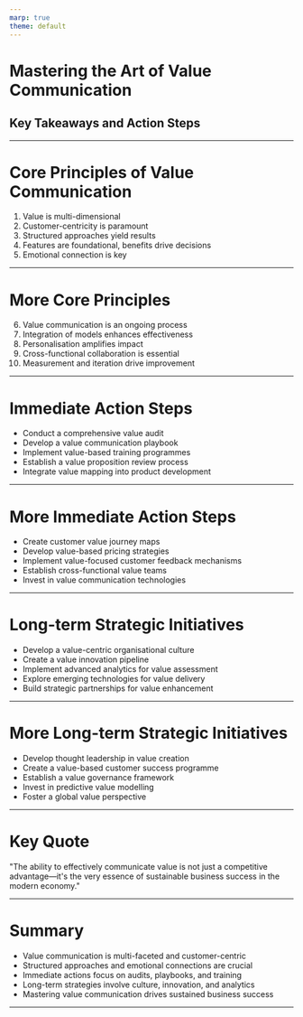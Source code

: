 ```yaml
---
marp: true
theme: default
---
```


# Mastering the Art of Value Communication
## Key Takeaways and Action Steps

---

# Core Principles of Value Communication

1. Value is multi-dimensional
2. Customer-centricity is paramount
3. Structured approaches yield results
4. Features are foundational, benefits drive decisions
5. Emotional connection is key

---

# More Core Principles

6. Value communication is an ongoing process
7. Integration of models enhances effectiveness
8. Personalisation amplifies impact
9. Cross-functional collaboration is essential
10. Measurement and iteration drive improvement

---

# Immediate Action Steps

- Conduct a comprehensive value audit
- Develop a value communication playbook
- Implement value-based training programmes
- Establish a value proposition review process
- Integrate value mapping into product development

---

# More Immediate Action Steps

- Create customer value journey maps
- Develop value-based pricing strategies
- Implement value-focused customer feedback mechanisms
- Establish cross-functional value teams
- Invest in value communication technologies

---

# Long-term Strategic Initiatives

- Develop a value-centric organisational culture
- Create a value innovation pipeline
- Implement advanced analytics for value assessment
- Explore emerging technologies for value delivery
- Build strategic partnerships for value enhancement

---

# More Long-term Strategic Initiatives

- Develop thought leadership in value creation
- Create a value-based customer success programme
- Establish a value governance framework
- Invest in predictive value modelling
- Foster a global value perspective

---

# Key Quote

"The ability to effectively communicate value is not just a competitive advantage—it's the very essence of sustainable business success in the modern economy."

---

# Summary

- Value communication is multi-faceted and customer-centric
- Structured approaches and emotional connections are crucial
- Immediate actions focus on audits, playbooks, and training
- Long-term strategies involve culture, innovation, and analytics
- Mastering value communication drives sustained business success

---